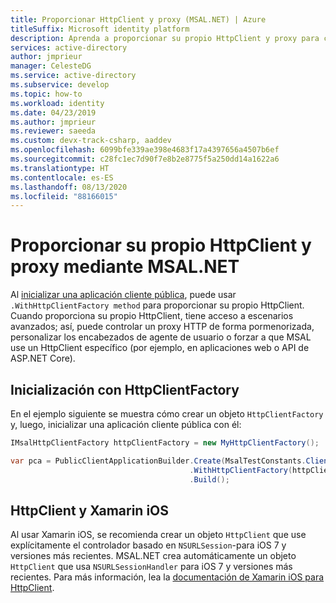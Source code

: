 ```yaml
---
title: Proporcionar HttpClient y proxy (MSAL.NET) | Azure
titleSuffix: Microsoft identity platform
description: Aprenda a proporcionar su propio HttpClient y proxy para conectarse a Azure AD mediante la biblioteca de autenticación de Microsoft para .NET (MSAL.NET).
services: active-directory
author: jmprieur
manager: CelesteDG
ms.service: active-directory
ms.subservice: develop
ms.topic: how-to
ms.workload: identity
ms.date: 04/23/2019
ms.author: jmprieur
ms.reviewer: saeeda
ms.custom: devx-track-csharp, aaddev
ms.openlocfilehash: 6099bfe339ae398e4683f17a4397656a4507b6ef
ms.sourcegitcommit: c28fc1ec7d90f7e8b2e8775f5a250dd14a1622a6
ms.translationtype: HT
ms.contentlocale: es-ES
ms.lasthandoff: 08/13/2020
ms.locfileid: "88166015"
---
```

# <a name="providing-your-own-httpclient-and-proxy-using-msalnet"></a>Proporcionar su propio HttpClient y proxy mediante MSAL.NET
Al [inicializar una aplicación cliente pública](msal-net-initializing-client-applications.md), puede usar `.WithHttpClientFactory method` para proporcionar su propio HttpClient.  Cuando proporciona su propio HttpClient, tiene acceso a escenarios avanzados; así, puede controlar un proxy HTTP de forma pormenorizada, personalizar los encabezados de agente de usuario o forzar a que MSAL use un HttpClient específico (por ejemplo, en aplicaciones web o API de ASP.NET Core).

## <a name="initialize-with-httpclientfactory"></a>Inicialización con HttpClientFactory
En el ejemplo siguiente se muestra cómo crear un objeto `HttpClientFactory` y, luego, inicializar una aplicación cliente pública con él:

```csharp
IMsalHttpClientFactory httpClientFactory = new MyHttpClientFactory();

var pca = PublicClientApplicationBuilder.Create(MsalTestConstants.ClientId) 
                                        .WithHttpClientFactory(httpClientFactory)
                                        .Build();
```

## <a name="httpclient-and-xamarin-ios"></a>HttpClient y Xamarin iOS
Al usar Xamarin iOS, se recomienda crear un objeto `HttpClient` que use explícitamente el controlador basado en `NSURLSession`-para iOS 7 y versiones más recientes. MSAL.NET crea automáticamente un objeto `HttpClient` que usa `NSURLSessionHandler` para iOS 7 y versiones más recientes. Para más información, lea la [documentación de Xamarin iOS para HttpClient](/xamarin/cross-platform/macios/http-stack).